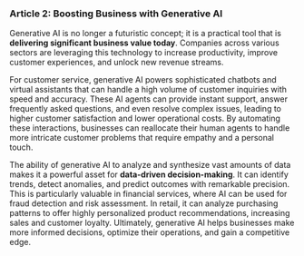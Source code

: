 ### Article 2: Boosting Business with Generative AI

Generative AI is no longer a futuristic concept; it is a practical tool that is **delivering significant business value today**. Companies across various sectors are leveraging this technology to increase productivity, improve customer experiences, and unlock new revenue streams.

For customer service, generative AI powers sophisticated chatbots and virtual assistants that can handle a high volume of customer inquiries with speed and accuracy. These AI agents can provide instant support, answer frequently asked questions, and even resolve complex issues, leading to higher customer satisfaction and lower operational costs. By automating these interactions, businesses can reallocate their human agents to handle more intricate customer problems that require empathy and a personal touch.

The ability of generative AI to analyze and synthesize vast amounts of data makes it a powerful asset for **data-driven decision-making**. It can identify trends, detect anomalies, and predict outcomes with remarkable precision. This is particularly valuable in financial services, where AI can be used for fraud detection and risk assessment. In retail, it can analyze purchasing patterns to offer highly personalized product recommendations, increasing sales and customer loyalty. Ultimately, generative AI helps businesses make more informed decisions, optimize their operations, and gain a competitive edge.